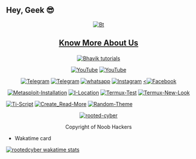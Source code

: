 ## Hey, Geek 😎
<p align="center"><a href="https://github.com/rooted-cyber"><img src="https://telegra.ph/file/e80243446d270cd0926da.jpg" alt="Bt">
  
## <p align="center"> Know More About Us
  

</p>
  
<p align="center"><a href="https://github.com/rooted-cyber"><img title="Bhavik tutorials" src="https://github-readme-stats.vercel.app/api?username=rooted-cyber&show_icons=true&include_all_commits=true&theme=chartreuse-dark&cache_seconds=3200"></a>
</p>

<p align="center">
<a href="https://github.com/rooted-cyber"><img title="YouTube" src="https://img.shields.io/badge/rooted-cyber-brightgreen?style=for-the-badge&logo=github"></a>
<a href="https://youtube.com/channel/UCnidXfn-YGO3Fug-8IL5uNw"><img title="YouTube" src="https://img.shields.io/badge/YouTube-rooted cyber-red?style=for-the-badge&logo=Youtube"></a>
</p>

<p align="center">
<a href="https://t.me/rootedcyber1"><img title="Telegram" src="https://img.shields.io/badge/Telegram-black?style=for-the-badge&logo=Telegram"></a>
<a href="https://t.me/rootedcyber_bot"><img title="Telegram" src="https://img.shields.io/badge/Telegram-black?style=for-the-badge&logo=Telegram_bot"></a>
<a href="https://chat.whatsapp.com/JH8SqlhcIeX0IeC1t2RWmu"><img title="whatsapp" src="https://img.shields.io/badge/whatsapp-blue?style=for-the-badge&logo=whatsapp"></a>
<a href="https://instagram.com/rootedcyber"><img title="Instagram" src="https://img.shields.io/badge/INSTAGRAM-purple?style=for-the-badge&logo=instagram"></a>
<a href="https://facebook.com/rootedcyber"><<img title="Facebook" src="https://img.shields.io/badge/facebook-%231877F2.svg?&style=for-the-badge&logo=facebook&logoColor=white"></a>

<p align="center">
<a href="https://github.com/rooted-cyber/Metasploit-Installation"><img title="Metasploit-Installation" src="https://github-readme-stats.vercel.app/api/pin/?username=rooted-cyber&repo=Metasploit-Installation&theme=radical"></a>
<a href="https://github.com/rooted-cyber/I-Location"><img title="I-Location" src="https://github-readme-stats.vercel.app/api/pin/?username=rooted-cyber&repo=I-Location&theme=highcontrast"></a>
<a href="https://github.com/rooted-cyber/Termux-Test"><img title="Termux-Test" src="https://github-readme-stats.vercel.app/api/pin/?username=rooted-cyber&repo=Termux-Test&theme=vision-friendly-dark"></a>
<a href="https://github.com/rooted-cyber/Termux-New-Look"><img title="Termux-New-Look" src="https://github-readme-stats.vercel.app/api/pin/?username=rooted-cyber&repo=Termux-New-Look&theme=highcontrast"></a>


<a href="https://github.com/rooted-cyber/Ti-Script"><img title="Ti-Script" src="https://github-readme-stats.vercel.app/api/pin/?username=rooted-cyber&repo=Ti-Script&theme=highcontrast"></a>
<a href="https://github.com/rooted-cyber/Create_Read-More"><img title="Create_Read-More" src="https://github-readme-stats.vercel.app/api/pin/?username=rooted-cyber&repo=Create_Read-More&theme=vision-friendly-dark"></a>
<a href="https://github.com/rooted-cyber/Random-Theme"><img title="Random-Theme" src="https://github-readme-stats.vercel.app/api/pin/?username=rooted-cyber&repo=Random-Theme&theme=highcontrast"></a>
</p>
</p>

<p align="center">
<a href="https://github.com/rooted-cyber"><img title="rooted-cyber" src="https://github-readme-stats.vercel.app/api/top-langs/?username=rooted-cyber&layout=compact"></a>
</p>
<p align="center"> Copyright of Noob Hackers


- Wakatime card

[![rootedcyber wakatime stats](https://github-readme-stats.vercel.app/api/wakatime?username=rooted-cyber)](https://github.com/anuraghazra/github-readme-stats)

